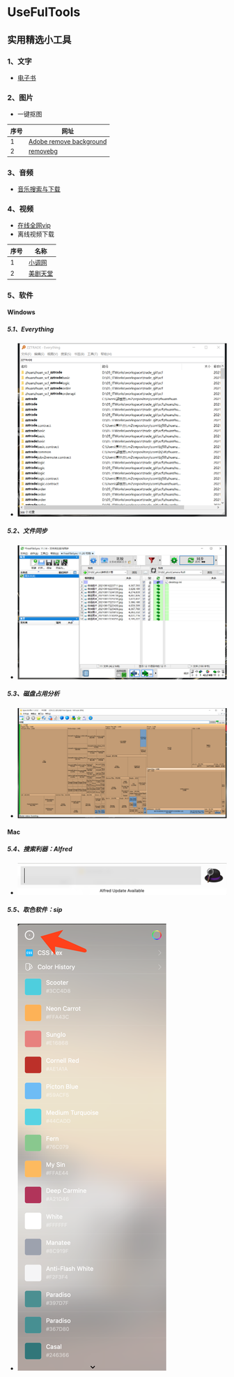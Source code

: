 # UseFulTools
## 实用精选小工具

### 1、文字
- [电子书](https://github.com/guoshijie/UseFulTools/blob/main/01-txt/%E7%94%B5%E5%AD%90%E4%B9%A6.md)

### 2、图片
- 一键抠图

序号 | 网址
--- | ---
1|[Adobe remove background](https://www.adobe.com/express/feature/image/transparent-background)
2|[removebg](https://www.remove.bg/zh/upload)

### 3、音频
- [音乐搜索与下载](https://github.com/guoshijie/UseFulTools/blob/main/03-audio/%E9%9F%B3%E4%B9%90%E6%90%9C%E7%B4%A2%E8%A7%A3%E5%86%B3%E6%96%B9%E6%A1%88.png)

### 4、视频
- [在线全网vip](https://github.com/guoshijie/UseFulTools/blob/main/04-video/video.md)
- 离线视频下载

序号 | 名称
--- | --- 
1|[小调网](http://www.xiaopian.com/)
2|[美剧天堂](https://www.meijutt.tv/)

### 5、软件
#### Windows
##### 5.1、Everything
- ![](https://github.com/guoshijie/UseFulTools/blob/main/05-saftware/windows/Everything.PNG)
##### 5.2、文件同步
- ![](https://github.com/guoshijie/UseFulTools/blob/main/05-saftware/windows/FreeFileSync.PNG)
##### 5.3、磁盘占用分析
- ![](https://github.com/guoshijie/UseFulTools/blob/main/05-saftware/windows/SpaceSniffer.PNG)

#### Mac
##### 5.4、搜索利器：Alfred
- ![](https://github.com/guoshijie/UseFulTools/blob/main/05-saftware/mac/Alfred.jpg)
##### 5.5、取色软件：sip
- ![](https://github.com/guoshijie/UseFulTools/blob/main/05-saftware/mac/sip.jpg)
